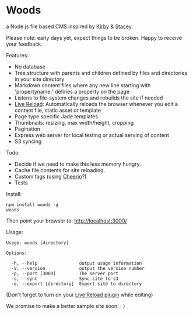 Woods
=====

a Node.js file based CMS inspired by [Kirby](http://getkirby.com/) & [Stacey](http://www.staceyapp.com/).

Please note: early days yet, expect things to be broken. Happy to receive your feedback.

Features:

*   No database
*   Tree structure with parents and children defined by files and directories in your site directory
*   Markdown content files where any new line starting with 'propertyname:' defines a property on the page
*   Listens to file-system changes and rebuilds the site if needed
*   [Live Reload](https://chrome.google.com/webstore/detail/livereload/jnihajbhpnppcggbcgedagnkighmdlei): Automatically reloads the browser whenever you edit a content file, static asset or template
*   Page type specific Jade templates
*   Thumbnails: resizing, max width/height, cropping
*   Pagination
*   Express web server for local testing or actual serving of content
*   S3 syncing

Todo:

*   Decide if we need to make this less memory hungry.
*   Cache file contents for site reloading.
*   Custom tags (using [Cheerio](https://github.com/MatthewMueller/cheerio)?)
*   Tests

Install:

    npm install woods -g
    woods

Then point your browser to: 
[http://localhost:3000/](http://localhost:3000/)

Usage:

    Usage: woods [directory]
    
    Options:
    
      -h, --help                output usage information
      -V, --version             output the version number
      -p, --port [3000]         The server port
      -s, --sync                Sync site to s3
      -e, --export [directory]  Export site to directory

(Don't forget to turn on your [Live Reload plugin](https://chrome.google.com/webstore/detail/livereload/jnihajbhpnppcggbcgedagnkighmdlei) while editing)

We promise to make a better sample site soon. : )
